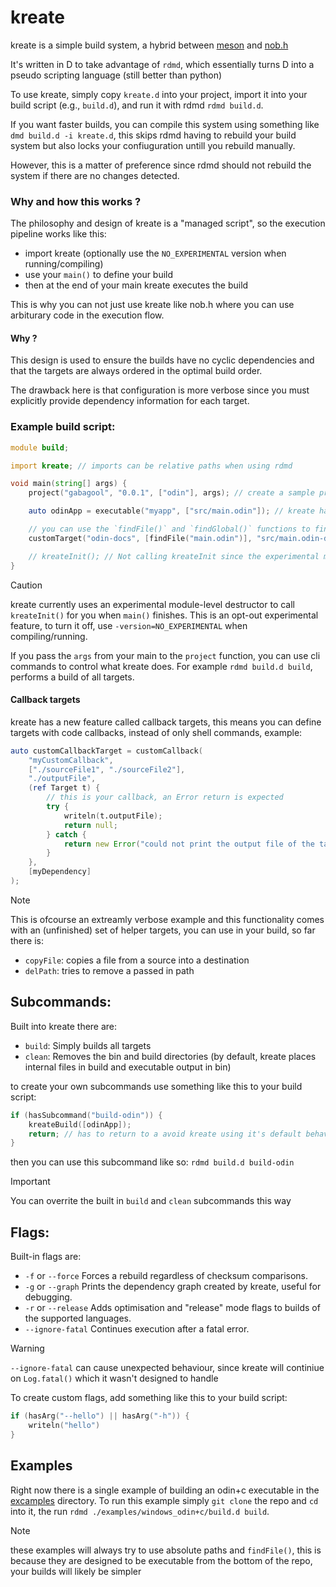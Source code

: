 # kreate

kreate is a simple build system, a hybrid between [meson](https://github.com/mesonbuild/meson) and [nob.h](https://github.com/tsoding/nob.h)

It's written in D to take advantage of `rdmd`, which essentially turns D into a pseudo scripting language (still better than python)

To use kreate, simply copy `kreate.d` into your project, import it into your build script (e.g., `build.d`), and run it with rdmd `rdmd build.d`.

If you want faster builds, you can compile this system using something like `dmd build.d -i kreate.d`, this skips rdmd having to rebuild your build system but also locks your confiuguration untill you rebuild manually.

However, this is a matter of preference since rdmd should not rebuild the system if there are no changes detected.

### Why and how this works ?

The philosophy and design of kreate is a "managed script", 
so the execution pipeline works like this:

- import kreate (optionally use the `NO_EXPERIMENTAL` version when running/compiling)
- use your `main()` to define your build
- then at the end of your main kreate executes the build

This is why you can not just use kreate like nob.h where you can use arbiturary code in the execution flow.

#### Why ?

This design is used to ensure the builds have no cyclic dependencies and that the targets are always ordered in the optimal build order.

The drawback here is that configuration is more verbose since you must explicitly provide dependency information for each target.

### Example build script:

```d
module build;

import kreate; // imports can be relative paths when using rdmd

void main(string[] args) {
    project("gabagool", "0.0.1", ["odin"], args); // create a sample project with ODIN support

    auto odinApp = executable("myapp", ["src/main.odin"]); // kreate has  basic support for d, go and odin, anything else requires using custom targets

    // you can use the `findFile()` and `findGlobal()` functions to find files respectively in the current dir and below it or in directories from the `INCLUDE` env variable
    customTarget("odin-docs", [findFile("main.odin")], "src/main.odin-doc", ["odin", "doc", "src", "-out:main"]);

    // kreateInit(); // Not calling kreateInit since the experimental module destructor handles that for us 
}
```

> [!CAUTION]
> kreate currently uses an experimental module-level destructor to call `kreateInit()` for you when `main()` finishes. This is an opt-out experimental feature, to turn it off, use `-version=NO_EXPERIMENTAL` when compiling/running.

If you pass the `args` from your main to the `project` function, you can use cli commands to control what kreate does. For example `rdmd build.d build`, performs a build of all targets.

#### Callback targets

kreate has a new feature called callback targets, this means you can define targets with code callbacks, instead of only shell commands, example:

```d
auto customCallbackTarget = customCallback(
    "myCustomCallback",
    ["./sourceFile1", "./sourceFile2"],
    "./outputFile",
    (ref Target t) {
        // this is your callback, an Error return is expected 
        try {
            writeln(t.outputFile);
            return null;
        } catch {
            return new Error("could not print the output file of the target");
        }
    },
    [myDependency]
);
```
> [!NOTE]
> This is ofcourse an extreamly verbose example and this functionality comes with an (unfinished) set of helper targets, you can use in your build, so far there is:
>
> - `copyFile`: copies a file from a source into a destination
> - `delPath`: tries to remove a passed in path

## Subcommands:

Built into kreate there are:

- `build`: Simply builds all targets
- `clean`: Removes the bin and build directories (by default, kreate places internal files in build and executable output in bin)

to create your own subcommands use something like this to your build script:

```d
if (hasSubcommand("build-odin")) {
    kreateBuild([odinApp]);
    return; // has to return to a avoid kreate using it's default behaviour after it
}
```

then you can use this subcommand like so: `rdmd build.d build-odin`

> [!IMPORTANT]
> You can overrite the built in `build` and `clean` subcommands this way

## Flags:

Built-in flags are:

- `-f` or `--force` Forces a rebuild regardless of checksum comparisons.
- `-g` or `--graph` Prints the dependency graph created by kreate, useful for debugging.
- `-r` or `--release` Adds optimisation and "release" mode flags to builds of the supported languages.
- `--ignore-fatal` Continues execution after a fatal error.

> [!WARNING]
> `--ignore-fatal` can cause unexpected behaviour, since kreate will continiue on `Log.fatal()` which it wasn't designed to handle

To create custom flags, add something like this to your build script:

```d
if (hasArg("--hello") || hasArg("-h")) {
    writeln("hello")
}
```

## Examples

Right now there is a single example of building an odin+c executable in the [excamples](./examples/) directory.
To run this example simply `git clone` the repo and `cd` into it, the run `rdmd ./examples/windows_odin+c/build.d build`.

> [!NOTE]
> these examples will always try to use absolute paths and `findFile()`, this is because they are designed to be executable from the bottom of the repo, your builds will likely be simpler
